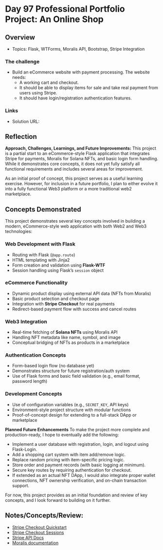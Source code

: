 # Day 97 Professional Portfolio Project: An Online Shop

## Overview
- Topics:  Flask, WTForms, Moralis API, Bootstrap, Stripe Integration

### The challenge

- Build an eCommerce website with payment processing. The website needs:
  - A working cart and checkout.
  - It should be able to display items for sale and take real payment from users using Stripe.
  - It should have login/registration authentication features.
 
### Links

- Solution URL: [](https://github.com/Mikerniker/100_Days_of_Python/tree/main/Day97)

## Reflection
**Approach, Challenges, Learnings, and Future Improvements:**
This project is a partial start to an eCommerce-style Flask application that integrates Stripe for payments, Moralis for Solana NFTs, and basic login form handling. While it demonstrates core concepts, it does not yet fully satisfy all functional requirements and includes several areas for improvement.

As an initial proof of concept, this project serves as a useful learning exercise. However, for inclusion in a future portfolio, I plan to either evolve it into a fully functional Web3 platform or a more traditional web2 marketplace.

## Concepts Demonstrated

This project demonstrates several key concepts involved in building a modern, eCommerce-style web application with both Web2 and Web3 technologies:

### Web Development with Flask
- Routing with Flask (`@app.route`)
- HTML templating with Jinja2
- Form creation and validation using **Flask-WTF**
- Session handling using Flask’s `session` object

### eCommerce Functionality
- Dynamic product display using external API data (NFTs from Moralis)
- Basic product selection and checkout page
- Integration with **Stripe Checkout** for real payments
- Redirect-based payment flow with success and cancel routes

### Web3 Integration
- Real-time fetching of **Solana NFTs** using Moralis API
- Handling NFT metadata like name, symbol, and image
- Conceptual bridging of NFTs as products in a marketplace

### Authentication Concepts
- Form-based login flow (no database yet)
- Demonstrates structure for future registration/auth system
- Use of Flask forms and basic field validation (e.g., email format, password length)

### Development Concepts
- Use of configuration variables (e.g., `SECRET_KEY`, API keys)
- Environment-style project structure with modular functions
- Proof-of-concept design for extending to a full-stack DApp or marketplace


**Planned Future Enhancements**
To make the project more complete and production-ready, I hope to eventually add the following:

- Implement a user database with registration, login, and logout using Flask-Login. 
- Add a shopping cart system with item add/remove logic.
- Replace random pricing with item-specific pricing logic.
- Store order and payment records (with basic logging at minimum).
- Secure key routes by requiring authentication for checkout.
- If extended as an actual NFT DApp, I would also integrate proper wallet connections, NFT ownership verification, and on-chain transaction support.

For now, this project provides as an initial foundation and review of key concepts, and I look forward to building on it further.

## Notes/Concepts/Review: 


- [Stripe Checkout Quickstart](https://docs.stripe.com/checkout/quickstart)
- [Stripe Checkout Sessions](https://docs.stripe.com/api/checkout/sessions)
- [Stripe API Docs](https://docs.stripe.com/api)
- [Moralis documentation](https://docs.moralis.com/web3-data-api/solana/reference/get-sol-nfts?network=mainnet&address=kXB7FfzdrfZpAZEW3TZcp8a8CwQbsowa6BdfAHZ4gVs&nftMetadata=true&mediaItems=false&excludeSpam=false)
